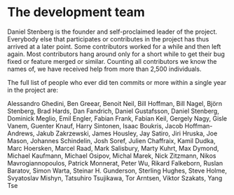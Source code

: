# The development team

Daniel Stenberg is the founder and self-proclaimed leader of the
project. Everybody else that participates or contributes in the project has
thus arrived at a later point. Some contributors worked for a while and then
left again. Most contributors hang around only for a short while to get their
bug fixed or feature merged or similar. Counting all contributors we know the
names of, we have received help from more than 2,500 individuals.

The full list of people who ever did ten commits or more within a single year
in the project are:

Alessandro Ghedini,
Ben Greear,
Benoit Neil,
Bill Hoffman,
Bill Nagel,
Björn Stenberg,
Brad Hards,
Dan Fandrich,
Daniel Gustafsson,
Daniel Stenberg,
Dominick Meglio,
Emil Engler,
Fabian Frank,
Fabian Keil,
Gergely Nagy,
Gisle Vanem,
Guenter Knauf,
Harry Sintonen,
Isaac Boukris,
Jacob Hoffman-Andrews,
Jakub Zakrzewski,
James Housley,
Jay Satiro,
Jiri Hruska,
Joe Mason,
Johannes Schindelin,
Josh Soref,
Julien Chaffraix,
Kamil Dudka,
Marc Hoersken,
Marcel Raad,
Mark Salisbury,
Marty Kuhrt,
Max Dymond,
Michael Kaufmann,
Michael Osipov,
Michal Marek,
Nick Zitzmann,
Nikos Mavrogiannopoulos,
Patrick Monnerat,
Peter Wu,
Rikard Falkeborn,
Ruslan Baratov,
Simon Warta,
Steinar H. Gunderson,
Sterling Hughes,
Steve Holme,
Svyatoslav Mishyn,
Tatsuhiro Tsujikawa,
Tor Arntsen,
Viktor Szakats,
Yang Tse
